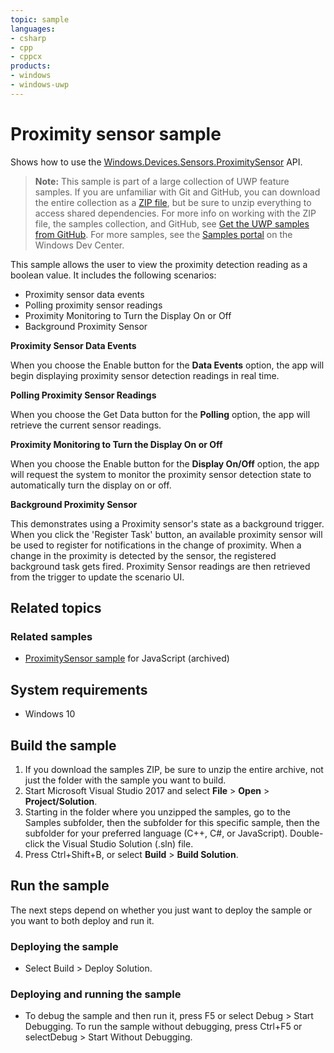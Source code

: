 ```yaml
---
topic: sample
languages:
- csharp
- cpp
- cppcx
products:
- windows
- windows-uwp
---
```


<!---
  category: DevicesSensorsAndPower
  samplefwlink: http://go.microsoft.com/fwlink/p/?LinkId=620588
--->

# Proximity sensor sample

Shows how to use the [Windows.Devices.Sensors.ProximitySensor](https://msdn.microsoft.com/library/windows/apps/windows.devices.sensors.proximitysensor.aspx) API.

> **Note:** This sample is part of a large collection of UWP feature samples. 
> If you are unfamiliar with Git and GitHub, you can download the entire collection as a 
> [ZIP file](https://github.com/Microsoft/Windows-universal-samples/archive/master.zip), but be 
> sure to unzip everything to access shared dependencies. For more info on working with the ZIP file, 
> the samples collection, and GitHub, see [Get the UWP samples from GitHub](https://aka.ms/ovu2uq). 
> For more samples, see the [Samples portal](https://aka.ms/winsamples) on the Windows Dev Center. 

This sample allows the user to view the proximity detection reading as a boolean value.
It includes the following scenarios:

-   Proximity sensor data events
-   Polling proximity sensor readings
-   Proximity Monitoring to Turn the Display On or Off
-   Background Proximity Sensor

**Proximity Sensor Data Events**

When you choose the Enable button for the **Data Events** option, the app will begin displaying proximity sensor detection readings in real time.

**Polling Proximity Sensor Readings**

When you choose the Get Data button for the **Polling** option, the app will retrieve the current sensor readings.

**Proximity Monitoring to Turn the Display On or Off**

When you choose the Enable button for the **Display On/Off** option, the app will request the system to monitor the proximity sensor detection state to automatically turn the display on or off.

**Background Proximity Sensor**

This demonstrates using a Proximity sensor's state as a background trigger.
When you click the 'Register Task' button, an available proximity sensor will be used to register for notifications in the change of proximity.
When a change in the proximity is detected by the sensor, the registered background task gets fired. Proximity Sensor readings are then retrieved from the trigger to update the scenario UI.

## Related topics

### Related samples

* [ProximitySensor sample](/archived/ProximitySensor/) for JavaScript (archived)

## System requirements

* Windows 10

## Build the sample

1. If you download the samples ZIP, be sure to unzip the entire archive, not just the folder with the sample you want to build. 
2. Start Microsoft Visual Studio 2017 and select **File** \> **Open** \> **Project/Solution**.
3. Starting in the folder where you unzipped the samples, go to the Samples subfolder, then the subfolder for this specific sample, then the subfolder for your preferred language (C++, C#, or JavaScript). Double-click the Visual Studio Solution (.sln) file.
4. Press Ctrl+Shift+B, or select **Build** \> **Build Solution**.

## Run the sample

The next steps depend on whether you just want to deploy the sample or you want to both deploy and run it.

### Deploying the sample

- Select Build > Deploy Solution. 

### Deploying and running the sample

- To debug the sample and then run it, press F5 or select Debug >  Start Debugging. To run the sample without debugging, press Ctrl+F5 or selectDebug > Start Without Debugging. 
